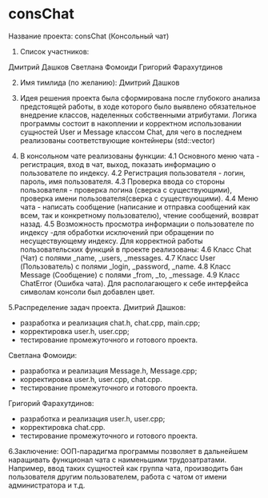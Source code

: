 # consChat
Название проекта:
consChat (Консольный чат)

1.	Список участников:

Дмитрий Дашков
Светлана Фомоиди
Григорий Фарахутдинов

2.	Имя тимлида (по желанию):
Дмитрий Дашков

3.	Идея решения проекта была сформирована после глубокого анализа предстоящей работы, 
в ходе которого было выявлено обязательное внедрение классов, наделенных собственными атрибутами. 
Логика программы состоит в накоплении и корректном использовании сущностей User и Message классом Chat, 
для чего в последнем реализованы соответствующие контейнеры (std::vector)

4.	В консольном чате реализованы функции:
4.1	Основного меню чата - регистрация, вход в чат, выход, показать информацию о пользователе по индексу.
4.2	Регистрация пользователя - логин, пароль, имя пользователя.
4.3	Проверка ввода со стороны пользователя - проверка логина (сверка с существующими), проверка имени пользователя(сверка с существующими).
4.4	Меню чата - написать сообщение (написание и отправка сообщений как всем, так и конкретному пользователю), чтение сообщений, возврат назад.
4.5	Возможность просмотра информации о пользователе по индексу -для обработки исключений при обращении по несуществующему индексу.
Для корректной работы пользовательских функций в проекте реализованы:
4.6	Класс Chat (Чат) с полями _name, _users, _messages.
4.7	Класс User (Пользователь) с полями _login, _password, _name.
4.8	Класс Message (Сообщение) с полями  _from, _to, _message.
4.9	Класс ChatError (Ошибка чата).
Для располагающего к себе интерфейса символам консоли был добавлен цвет.

5.Распределение задач проекта.
Дмитрий Дашков:
- разработка и реализация chat.h, chat.cpp, main.cpp;
- корректировка user.h, user.cpp;
- тестирование промежуточного и готового проекта.

Светлана Фомоиди:
- разработка и реализация Message.h, Message.cpp;
- корректировка user.h, user.cpp, chat.cpp.
- тестирование промежуточного и готового проекта.

Григорий Фарахутдинов:
- разработка и реализация user.h, user.cpp;
- корректировка chat.cpp.
- тестирование промежуточного и готового проекта.

6.Заключение:
ООП-парадигма программы позволяет в дальнейшем наращивать функционал чата с наименьшими трудозатратами. 
Например, ввод таких сущностей как группа чата, производить бан пользователя другим пользователем, работа с чатом от имени администратора и т.д.
